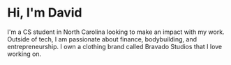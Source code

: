 # Hi, I'm David

I'm a CS student in North Carolina looking to make an impact with my work. Outside of tech, I am passionate about finance, bodybuilding, and entrepreneurship. I own a clothing brand called Bravado Studios that I love working on. 
